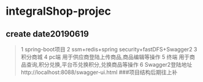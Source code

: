 # integralShop-projec
## create date20190619
>1 spring-boot项目
>2 ssm+redis+spring security+fastDFS+Swagger2
>3 积分商城
>4 pc端 用于供应商登陆上传商品,商品编辑等操作
>5 终端 用于商品查询,积分兑换,平台币兑换积分,兑换商品等操作
>6 Swagger2登陆地址http://localhost:8088/swagger-ui.html
###项目结构后期往上补
